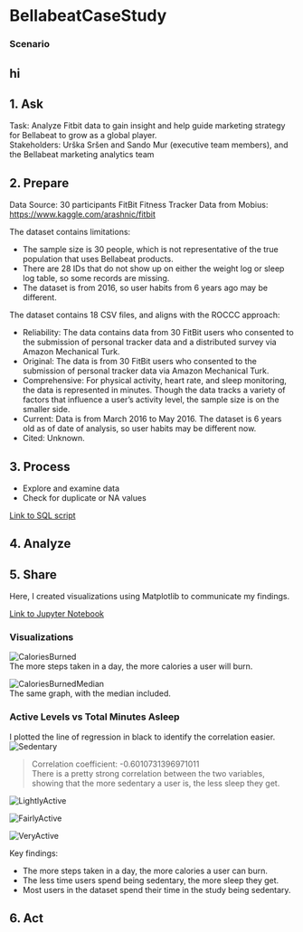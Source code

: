 # BellabeatCaseStudy    
### Scenario   


hi 
--- 
## 1. Ask    

Task: Analyze Fitbit data to gain insight and help guide marketing strategy for Bellabeat to grow as a global player.   
Stakeholders: Urška Sršen and Sando Mur (executive team members), and the Bellabeat marketing analytics team
## 2. Prepare   
Data Source: 30 participants FitBit Fitness Tracker Data from Mobius: https://www.kaggle.com/arashnic/fitbit    

The dataset contains limitations:   
* The sample size is 30 people, which is not representative of the true population that uses Bellabeat products.
* There are 28 IDs that do not show up on either the weight log or sleep log table, so some records are missing. 
* The dataset is from 2016, so user habits from 6 years ago may be different.     


The dataset contains 18 CSV files, and aligns with the ROCCC approach:
* Reliability: The data contains data from 30 FitBit users who consented to the submission of personal tracker data and a distributed survey via Amazon Mechanical Turk.
* Original: The data is from 30 FitBit users who consented to the submission of personal tracker data via Amazon Mechanical Turk.
* Comprehensive: For physical activity, heart rate, and sleep monitoring, the data is represented in minutes. Though the data tracks a variety of factors that influence a user’s activity level, the sample size is on the smaller side.
* Current: Data is from March 2016 to May 2016. The dataset is 6 years old as of date of analysis, so user habits may be different now.
* Cited: Unknown.


## 3. Process    
* Explore and examine data
* Check for duplicate or NA values    


[Link to SQL script](https://github.com/codinglovespri/BellabeatCaseStudy/blob/10b3f80493b8cf798b5e74c78243bbe4ab34a2ea/bellabeat.sql)

## 4. Analyze    



## 5. Share   
Here, I created visualizations using Matplotlib to communicate my findings.   

[Link to Jupyter Notebook](https://github.com/codinglovespri/BellabeatCaseStudy/blob/405b84af52ebeb1e2878b10fc213d3befb11a0c2/Bellabeat%20Visualizations.ipynb)  

### Visualizations
![CaloriesBurned](https://user-images.githubusercontent.com/97275273/210922428-401d54f9-23d0-4007-bdc3-cbd7e8385f73.png)    
The more steps taken in a day, the more calories a user will burn.    

![CaloriesBurnedMedian](https://user-images.githubusercontent.com/97275273/210922510-37de317a-567c-4977-a35e-c551c9c8abb3.png)    
The same graph, with the median included. 

### Active Levels vs Total Minutes Asleep   

I plotted the line of regression in black to identify the correlation easier. 
![Sedentary](https://user-images.githubusercontent.com/97275273/210922816-8577e79a-d157-4205-bb56-9368c6cf6398.png)   
> Correlation coefficient: -0.6010731396971011    
> There is a pretty strong correlation between the two variables, showing that the more sedentary a user is, the less sleep they get.   

 
![LightlyActive](https://user-images.githubusercontent.com/97275273/210922804-6fcc3702-c31f-4607-aab6-380aaf782d8a.png)

![FairlyActive](https://user-images.githubusercontent.com/97275273/210922789-2c59341a-1d35-4546-b5b7-24985ae7ffbd.png)

![VeryActive](https://user-images.githubusercontent.com/97275273/210922820-3281c5de-f58f-47e9-8ab4-4c474b7f52b9.png)


Key findings:

* The more steps taken in a day, the more calories a user can burn. 
* The less time users spend being sedentary, the more sleep they get.
* Most users in the dataset spend their time in the study being sedentary. 

## 6. Act
